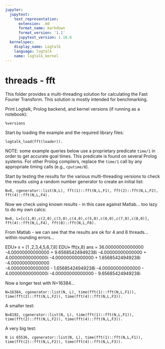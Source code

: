 ```yaml
---
jupyter:
  jupytext:
    text_representation:
      extension: .md
      format_name: markdown
      format_version: '1.1'
      jupytext_version: 1.16.6
  kernelspec:
    display_name: Logtalk
    language: logtalk
    name: logtalk_kernel
---
```


<!--
________________________________________________________________________

This file is part of Logtalk <https://logtalk.org/>  
SPDX-FileCopyrightText: 1998-2025 Paulo Moura <pmoura@logtalk.org>  
SPDX-License-Identifier: Apache-2.0

Licensed under the Apache License, Version 2.0 (the "License");
you may not use this file except in compliance with the License.
You may obtain a copy of the License at

    http://www.apache.org/licenses/LICENSE-2.0

Unless required by applicable law or agreed to in writing, software
distributed under the License is distributed on an "AS IS" BASIS,
WITHOUT WARRANTIES OR CONDITIONS OF ANY KIND, either express or implied.
See the License for the specific language governing permissions and
limitations under the License.
________________________________________________________________________
-->

# threads - fft

This folder provides a multi-threading solution for calculating the Fast 
Fourier Transform. This solution is mostly intended for benchmarking.

Print Logtalk, Prolog backend, and kernel versions (if running as a notebook):

```logtalk
%versions
```

Start by loading the example and the required library files:

```logtalk
logtalk_load(fft(loader)).
```

NOTE: some example queries below use a proprietary predicate `time/1` in
order to get accurate goal times. This predicate is found on several Prolog
systems. For other Prolog compilers, replace the `time/1` call by any
appropriate timing calls (e.g., `cputime/0`).

Start by testing the results for the various multi-threading versions to check 
the results using a random number generator to create an initial list:

```logtalk
N=8, cgenerator::list(N,L), fft(1)::fft(N,L,F1), fft(2)::fft(N,L,F2), fft(4)::fft(N,L,F4).
```

<!--
N = 8,
L = [c(0.562342, 0.37745), c(0.448983, 0.0468073), c(0.482978, 0.81187), c(0.229581, 0.879153), c(0.39853, 0.909), c(0.248164, 0.314326), c(0.744353, 0.0665809), c(0.381964, 0.993583)],
F1 = [c(3.4969, 4.39877), c(-0.0616465, -0.866927), c(1.24514, 0.493602), c(0.929429, -0.127675), c(0.879511, -0.0689684), c(-1.10131, -0.718926), c(-1.77806, 0.322397), c(0.888774, -0.412674)],
F2 = [c(3.4969, 4.39877), c(-0.0616465, -0.866927), c(1.24514, 0.493602), c(0.929429, -0.127675), c(0.879511, -0.0689684), c(-1.10131, -0.718926), c(-1.77806, 0.322397), c(0.888774, -0.412674)],
F4 = [c(3.4969, 4.39877), c(-0.0616465, -0.866927), c(1.24514, 0.493602), c(0.929429, -0.127675), c(0.879511, -0.0689684), c(-1.10131, -0.718926), c(-1.77806, 0.322397), c(0.888774, -0.412674)]

true.
-->

Now we check using known results - in this case against Matlab... too lazy to do my own calcs:

```logtalk
N=8, L=[c(1,0),c(2,0),c(3,0),c(4,0),c(5,0),c(6,0),c(7,0),c(8,0)], fft(4)::fft(N,L,F4), fft(8)::fft(N,L,F8).
```

<!--
N = 8,
L = [c(1, 0), c(2, 0), c(3, 0), c(4, 0), c(5, 0), c(6, 0), c(7, 0), c(8, 0)],
F4 = [c(36.0, 0.0), c(-4.0, -9.65686), c(-4.0, -4.0), c(-4.0, -1.65686), c(-4.0, 0.0), c(-4.0, 1.65686), c(-4.0, 4.0), c(-4.0, 9.65686)],
F8 = [c(36.0, 0.0), c(-4.0, -9.65686), c(-4.0, -4.0), c(-4.0, -1.65686), c(-4.0, 0.0), c(-4.0, 1.65686), c(-4.0, 4.0), c(-4.0, 9.65686)]

true.
-->

From Matlab - we can see that the results are ok for 4 and 8 threads... within rounding errors...

EDU» x = [1 ,2,3,4,5,6,7,8]
EDU» fft(x,8)
ans =
 36.00000000000000                     
-4.00000000000000 + 9.65685424949238i
-4.00000000000000 + 4.00000000000000i 
-4.00000000000000 + 1.65685424949238i
-4.00000000000000                     
-4.00000000000000 - 1.65685424949238i
-4.00000000000000 - 4.00000000000000i 
-4.00000000000000 - 9.65685424949238i


Now a longer test with N=16384...

```logtalk
N=16384, cgenerator::list(N, L), time(fft(1)::fft(N,L,F1)), time(fft(2)::fft(N,L,F2)), time(fft(4)::fft(N,L,F3)).
```

<!--
% 1,540,128 inferences, 1.18 CPU in 1.27 seconds (93% CPU, 1305193 Lips)
% 16,496 inferences, 1.23 CPU in 0.77 seconds (159% CPU, 13411 Lips)
% 16,495 inferences, 1.34 CPU in 0.54 seconds (249% CPU, 12310 Lips)

N = 16384,
L = [c(0.0980332, 0.534537), c(0.783046, 0.0702899), c(0.00399351, 0.458403), c(0.332693, 0.365153), c(0.584027, 0.271888), c(0.0550958, 0.545072), c(0.190854, 0.288811), c(0.0521769, 0.123861), c(..., ...)|...],
F1 = [c(8174.33, 8219.08), c(-20.8685, -26.0953), c(25.668, 53.9194), c(-27.0944, 19.5957), c(21.5431, -19.3457), c(29.1652, -14.5477), c(-9.71613, -11.4724), c(-30.8867, -26.4551), c(..., ...)|...],
F2 = [c(8174.33, 8219.08), c(-20.8685, -26.0953), c(25.668, 53.9194), c(-27.0944, 19.5957), c(21.5431, -19.3457), c(29.1652, -14.5477), c(-9.71613, -11.4724), c(-30.8867, -26.4551), c(..., ...)|...],
F3 = [c(8174.33, 8219.08), c(-20.8685, -26.0953), c(25.668, 53.9194), c(-27.0944, 19.5957), c(21.5431, -19.3457), c(29.1652, -14.5477), c(-9.71613, -11.4724), c(-30.8867, -26.4551), c(..., .

true.
-->

A smaller test:

```logtalk
N=8192, cgenerator::list(N, L), time(fft(1)::fft(N,L,F1)), time(fft(2)::fft(N,L,F2)), time(fft(4)::fft(N,L,F3)).
```

<!--
% 720,928 inferences, 0.55 CPU in 0.58 seconds (94% CPU, 1310778 Lips)
% 8,304 inferences, 0.55 CPU in 0.33 seconds (166% CPU, 15098 Lips)
% 8,304 inferences, 0.59 CPU in 0.24 seconds (241% CPU, 14075 Lips)

N = 8192,
L = [c(0.108653, 0.130382), c(0.299788, 0.366249), c(0.797314, 0.0934765), c(0.618671, 0.557751), c(0.23189, 0.736263), c(0.157462, 0.455775), c(0.398063, 0.128278), c(0.0265977, 0.540345), c(..., ...)|...],
F1 = [c(4119.95, 4113.57), c(-11.2542, 19.0867), c(29.8736, 13.7454), c(2.13094, -50.7658), c(-35.5401, 2.62093), c(-19.7409, 38.7919), c(28.3842, 56.9097), c(-11.8783, 8.50143), c(..., ...)|...],
F2 = [c(4119.95, 4113.57), c(-11.2542, 19.0867), c(29.8736, 13.7454), c(2.13094, -50.7658), c(-35.5401, 2.62093), c(-19.7409, 38.7919), c(28.3842, 56.9097), c(-11.8783, 8.50143), c(..., ...)|...],
F3 = [c(4119.95, 4113.57), c(-11.2542, 19.0867), c(29.8736, 13.7454), c(2.13094, -50.7658), c(-35.5401, 2.62093), c(-19.7409, 38.7919), c(28.3842, 56.9097), c(-11.8783, 8.50143), c(..., ...)|...]

true.
-->

A very big test:

```logtalk
N is 65536, cgenerator::list(N, L), time(fft(1)::fft(N,L,F1)), time(fft(2)::fft(N,L,F2)), time(fft(4)::fft(N,L,F3)).
```

<!--
% 6,946,848 inferences, 5.91 CPU in 6.42 seconds (92% CPU, 1175440 Lips)
% 65,648 inferences, 6.03 CPU in 3.80 seconds (159% CPU, 10887 Lips)
% 65,648 inferences, 6.31 CPU in 2.54 seconds (249% CPU, 10404 Lips)

N = 65536,
L = [c(0.416673, 0.410381), c(0.340778, 0.930646), c(0.373208, 0.0208154), c(0.853131, 0.265193), c(0.661878, 0.674402), c(0.99455, 0.599138), c(0.109308, 0.617546), c(0.187351, 0.0837411), c(..., ...)|...],
F1 = [c(32814.3, 32830.9), c(125.184, 70.4444), c(-100.912, 55.0937), c(3.58732, -131.877), c(107.255, 2.85792), c(-128.124, 25.6776), c(56.3197, -29.6811), c(-66.6174, -108.857), c(..., ...)|...],
F2 = [c(32814.3, 32830.9), c(125.184, 70.4444), c(-100.912, 55.0937), c(3.58732, -131.877), c(107.255, 2.85792), c(-128.124, 25.6776), c(56.3197, -29.6811), c(-66.6174, -108.857), c(..., ...)|...],
F3 = [c(32814.3, 32830.9), c(125.184, 70.4444), c(-100.912, 55.0937), c(3.58732, -131.877), c(107.255, 2.85792), c(-128.124, 25.6776), c(56.3197, -29.6811), c(-66.6174, -108.857), c(..., ...)|...]

true.
-->
